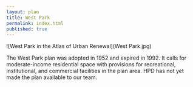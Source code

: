 ```yaml
---
layout: plan
title: West Park
permalink: index.html
published: true
---
```


![West Park in the Atlas of Urban Renewal](West Park.jpg)

The West Park plan was adopted in 1952 and expired in 1992. It calls for moderate-income residential space with provisions for recreational, institutional, and commercial facilities in the plan area. HPD has not yet made the plan available to our team.